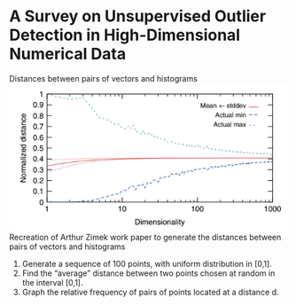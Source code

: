 # A Survey on Unsupervised Outlier Detection in High-Dimensional Numerical Data
Distances between pairs of vectors and histograms
![Image](https://raw.githubusercontent.com/agsmilinas/Distances-between-pairs-of-vectors-and-histograms/main/graph.png)
 Recreation of Arthur Zimek work paper to generate the distances between pairs of vectors and histograms

1. Generate a sequence of 100 points, with uniform distribution in [0,1].  
2. Find the “average” distance between two points chosen at random in the interval [0,1].  
3. Graph the relative frequency of pairs of points located at a distance d.
